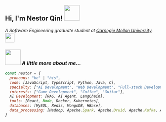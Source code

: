 <h2> Hi, I'm Nestor Qin! <img src="https://media.giphy.com/media/mGcNjsfWAjY5AEZNw6/giphy.gif" width="50"></h2>
<p><em>A Software Engineering graduate student at <a href="https://www.cmu.edu/">Carnegie Mellon University</a>.&nbsp;&nbsp;<img src="https://media.giphy.com/media/fYSnHlufseco8Fh93Z/giphy.gif" width="30">

### <img src="https://media.giphy.com/media/VgCDAzcKvsR6OM0uWg/giphy.gif" width="50"> A little more about me...  

```javascript
const nestor = {
  pronouns: "he" | "his",
  code: [JavaScript, TypeScript, Python, Java, C],
  specialty: ["AI Development", "Web Development", "Full-stack Development", "iOS Development"],
  interests: ["Game Development", "Coffee", "Guitar"],
  AI Development: [RAG, AI Agent, LangChain],
  tools: [React, Node, Docker, Kubernetes],
  databases: [MySQL, Redis, MongoDB, HBase],
  data_processing: [Hadoop, Apache.Spark, Apache.Druid, Apache.Kafka, Apache.Samza],
}
```
